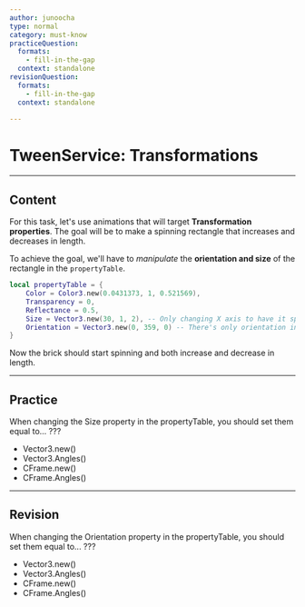 ```yaml
---
author: junoocha
type: normal
category: must-know
practiceQuestion:
  formats:
    - fill-in-the-gap
  context: standalone
revisionQuestion:
  formats:
    - fill-in-the-gap
  context: standalone

---
```


# TweenService: Transformations
---

## Content
For this task, let's use animations that will target **Transformation properties**. The goal will be to make a spinning rectangle that increases and decreases in length.

To achieve the goal, we'll have to *manipulate* the **orientation and size** of the rectangle in the `propertyTable`.

```lua
local propertyTable = { 
	Color = Color3.new(0.0431373, 1, 0.521569),
	Transparency = 0,
	Reflectance = 0.5,
	Size = Vector3.new(30, 1, 2), -- Only changing X axis to have it spin horizontally
	Orientation = Vector3.new(0, 359, 0) -- There's only orientation in this element, so use vector3
}
```
Now the brick should start spinning and both increase and decrease in length.

---

## Practice

When changing the Size property in the propertyTable, you should set them equal to... ???
- Vector3.new()
- Vector3.Angles()
- CFrame.new()
- CFrame.Angles()
---

## Revision
When changing the Orientation property in the propertyTable, you should set them equal to... ???
- Vector3.new()
- Vector3.Angles()
- CFrame.new()
- CFrame.Angles()